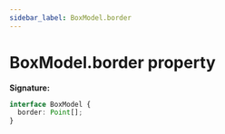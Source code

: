 ```yaml
---
sidebar_label: BoxModel.border
---
```


# BoxModel.border property

**Signature:**

```typescript
interface BoxModel {
  border: Point[];
}
```
